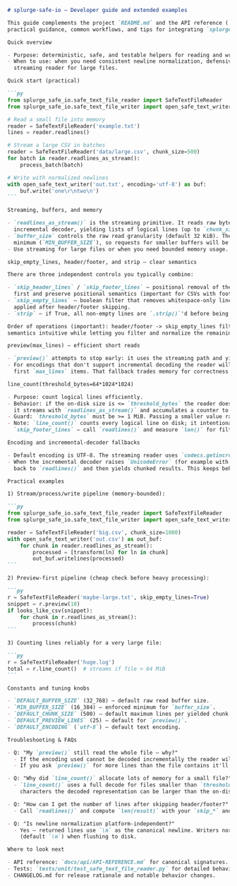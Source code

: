 ````markdown
# splurge-safe-io — Developer guide and extended examples

This guide complements the project `README.md` and the API reference (`docs/api/API-REFERENCE.md`) with
practical guidance, common workflows, and tips for integrating `splurge-safe-io` into applications.

Quick overview

- Purpose: deterministic, safe, and testable helpers for reading and writing text files.
- When to use: when you need consistent newline normalization, defensive path validation, or a memory-bounded
  streaming reader for large files.

Quick start (practical)

```py
from splurge_safe_io.safe_text_file_reader import SafeTextFileReader
from splurge_safe_io.safe_text_file_writer import open_safe_text_writer

# Read a small file into memory
reader = SafeTextFileReader('example.txt')
lines = reader.readlines()

# Stream a large CSV in batches
reader = SafeTextFileReader('data/large.csv', chunk_size=500)
for batch in reader.readlines_as_stream():
    process_batch(batch)

# Write with normalized newlines
with open_safe_text_writer('out.txt', encoding='utf-8') as buf:
    buf.write('one\r\ntwo\n')
```

Streaming, buffers, and memory

- `readlines_as_stream()` is the streaming primitive. It reads raw bytes in `buffer_size` chunks and decodes via an
  incremental decoder, yielding lists of logical lines (up to `chunk_size` each).
- `buffer_size` controls the raw read granularity (default 32 KiB). The implementation enforces a reasonable
  minimum (`MIN_BUFFER_SIZE`), so requests for smaller buffers will be rounded up.
- Use streaming for large files or when you need bounded memory usage. Use `readlines()` for convenience with small files.

skip_empty_lines, header/footer, and strip — clear semantics

There are three independent controls you typically combine:

- `skip_header_lines` / `skip_footer_lines` — positional removal of the first/last N logical lines. These are applied
  first and preserve positional semantics (important for CSVs with footers/metadata).
- `skip_empty_lines` — boolean filter that removes whitespace-only lines (definition: `line.strip() == ""`). This is
  applied after header/footer skipping.
- `strip` — if True, all non-empty lines are `.strip()`'d before being returned.

Order of operations (important): header/footer -> skip_empty_lines filter -> strip. This ordering keeps header/footer
semantics intuitive while letting you filter and normalize the remaining content.

preview(max_lines) — efficient short reads

- `preview()` attempts to stop early: it uses the streaming path and yields the first `max_lines` lines (post-filtering).
- For encodings that don't support incremental decoding the reader will fall back to a full `readlines()` and then slice the
  first `max_lines` items. That fallback trades memory for correctness and is deterministic.

line_count(threshold_bytes=64*1024*1024)

- Purpose: count logical lines efficiently.
- Behavior: if the on-disk size is <= `threshold_bytes` the reader does a full decode and returns `len(lines)`. If larger,
  it streams with `readlines_as_stream()` and accumulates a counter to avoid building a full list.
- Guard: `threshold_bytes` must be >= 1 MiB. Passing a smaller value raises `SplurgeSafeIoParameterError`.
- Note: `line_count()` counts every logical line on disk; it intentionally does not apply `skip_header_lines` or
  `skip_footer_lines` — call `readlines()` and measure `len()` for filtered counts.

Encoding and incremental-decoder fallbacks

- Default encoding is UTF-8. The streaming reader uses `codecs.getincrementaldecoder(encoding)`.
- When the incremental decoder raises `UnicodeError` (for example with some UTF-16 files missing BOM), the reader falls
  back to `readlines()` and then yields chunked results. This keeps behavior correct at the cost of memory on that path.

Practical examples

1) Stream/process/write pipeline (memory-bounded):

```py
from splurge_safe_io.safe_text_file_reader import SafeTextFileReader
from splurge_safe_io.safe_text_file_writer import open_safe_text_writer

reader = SafeTextFileReader('big.csv', chunk_size=1000)
with open_safe_text_writer('out.csv') as out_buf:
    for chunk in reader.readlines_as_stream():
        processed = [transform(ln) for ln in chunk]
        out_buf.writelines(processed)
```

2) Preview-first pipeline (cheap check before heavy processing):

```py
r = SafeTextFileReader('maybe-large.txt', skip_empty_lines=True)
snippet = r.preview(10)
if looks_like_csv(snippet):
    for chunk in r.readlines_as_stream():
        process(chunk)
```

3) Counting lines reliably for a very large file:

```py
r = SafeTextFileReader('huge.log')
total = r.line_count()  # streams if file > 64 MiB
```

Constants and tuning knobs

- `DEFAULT_BUFFER_SIZE` (32_768) — default raw read buffer size.
- `MIN_BUFFER_SIZE` (16_384) — enforced minimum for `buffer_size`.
- `DEFAULT_CHUNK_SIZE` (500) — default maximum lines per yielded chunk.
- `DEFAULT_PREVIEW_LINES` (25) — default for `preview()`.
- `DEFAULT_ENCODING` (`utf-8`) — default text encoding.

Troubleshooting & FAQs

- Q: "My `preview()` still read the whole file — why?"
  - If the encoding used cannot be decoded incrementally the reader will fall back to a full `readlines()`.
  - If you ask `preview()` for more lines than the file contains it'll read to EOF.

- Q: "Why did `line_count()` allocate lots of memory for a small file?"
  - `line_count()` uses a full decode for files smaller than `threshold_bytes`. For files with many multi-byte
    characters the decoded representation can be larger than the on-disk size.

- Q: "How can I get the number of lines after skipping header/footer?"
  - Call `readlines()` and compute `len(result)` with your `skip_*` and `skip_empty_lines` settings applied.

- Q: "Is newline normalization platform-independent?"
  - Yes — returned lines use `\n` as the canonical newline. Writers normalize newlines to the chosen canonical newline
    (default `\n`) when flushing to disk.

Where to look next

- API reference: `docs/api/API-REFERENCE.md` for canonical signatures.
- Tests: `tests/unit/test_safe_text_file_reader.py` for detailed behavior and encoding-fallback cases.
- CHANGELOG.md for release rationale and notable behavior changes.

````
